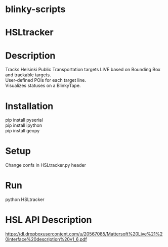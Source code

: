 # blinky-scripts
# HSLtracker
# Description
Tracks Helsinki Public Transportation targets LIVE
based on Bounding Box and trackable targets.<br />
User-defined POIs for each target line.<br />
Visualizes statuses on a BlinkyTape.<br />
# Installation
pip install pyserial<br />
pip install ipython<br />
pip install geopy<br />
# Setup
Change confs in HSLtracker.py header
# Run
python HSLtracker
# HSL API Description
https://dl.dropboxusercontent.com/u/20567085/Mattersoft%20Live%21%20interface%20description%20v1_6.pdf

